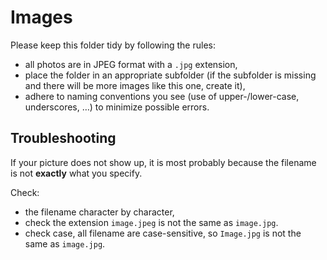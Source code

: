 Images
======

Please keep this folder tidy by following the rules:
* all photos are in JPEG format with a `.jpg` extension,
* place the folder in an appropriate subfolder (if the subfolder is missing and
  there will be more images like this one, create it),
* adhere to naming conventions you see (use of upper-/lower-case, underscores,
  &hellip;) to minimize possible errors.


Troubleshooting
---------------

If your picture does not show up, it is most probably because the filename is
not **exactly** what you specify.

Check:
* the filename character by character,
* check the extension `image.jpeg` is not the same as `image.jpg`.
* check case, all filename are case-sensitive, so `Image.jpg` is not the same
  as `image.jpg`.
